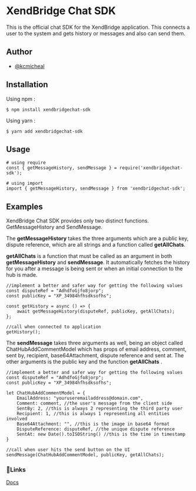 # XendBridge Chat SDK
This is the official chat SDK for the XendBridge application. This connects a user to the system and gets history or messages and also can send them.

## Author

 - [@kcmicheal](https://github.com/KCMicheal)

## Installation
Using npm :

    $ npm install xendbridgechat-sdk

Using yarn :

    $ yarn add xendbridgechat-sdk

## Usage

    # using require
    const { getMessageHistory, sendMessage } = require('xendbridgechat-sdk');
    
    # using import
    import { getMessageHistory, sendMessage } from 'xendbridgechat-sdk';

## Examples
XendBridge Chat SDK provides only two distinct functions. GetMessageHistory and SendMessage. 

The **getMessageHistory** takes the three arguments which are a public key, dispute reference, which are all strings and a function called **getAllChats**. 

**getAllChats** is a function that must be called as an argument in both **getMessageHistory** and **sendMessage**. It automatically fetches the history for you after a message is being sent or when an initial connection to the hub is made.

    //implement a better and safer way for getting the following values
    const disputeRef = "AdhdfoGjfo8jorp";
    const publicKey = "XP_34984hfhsdksofhs";
    
    const getHistory = async () => {
	    await getMessageHistory(disputeRef, publicKey, getAllChats);
    };
    
    //call when connected to application
    getHistory();

The **sendMessage** takes three arguments as well, being an object called ChatHubAddCommentModel which has props of email address, comment, sent by, recipient, base64Attachment, dispute reference and sent at. The other arguments is the public key and the function **getAllChats** .

    //implement a better and safer way for getting the following values
    const disputeRef = "AdhdfoGjfo8jorp";
    const publicKey = "XP_34984hfhsdksofhs";
    
    let ChatHubAddCommentModel = {
	    EmailAddress: "youruseremailaddress@domain.com",
	    Comment: comment, //the user's message from the client side
	    SentBy: 2, //this is always 2 representing the third party user
	    Recipient: 1, //this is always 1 representing all entities involved
	    Base64Attachment: "", //this is the image in base64 format
	    DisputeReference: disputeRef, //the unique dispute reference
	    SentAt: new Date().toISOString() //this is the time in timestamp
    }
    
    //call when user hits the send button on the UI
    sendMessage(ChatHubAddCommentModel, publicKey, getAllChats);


### 🔗Links
[Docs](https://doc.xendbridge.com)